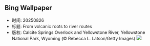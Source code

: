 ## Bing Wallpaper
- 时间: 20250826
- 标题: From volcanic roots to river routes
- 版权: Calcite Springs Overlook and Yellowstone River, Yellowstone National Park, Wyoming (© Rebecca L. Latson/Getty Images)
![](https://cn.bing.com/th?id=OHR.YellowstoneRiver_EN-US3380364726_UHD.jpg&rf=LaDigue_UHD.jpg&pid=hp&w=3840&h=2160&rs=1&c=4)
